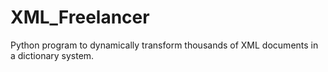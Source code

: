 # XML_Freelancer
 Python program to dynamically transform thousands of XML documents in a dictionary system. 
